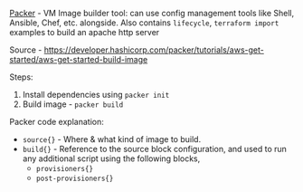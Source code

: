 [Packer](./7%20-%20packer/) - VM Image builder tool: can use config management tools like Shell, Ansible, Chef, etc. alongside. Also contains `lifecycle`, `terraform import` examples to build an apache http server

Source - https://developer.hashicorp.com/packer/tutorials/aws-get-started/aws-get-started-build-image

Steps:

1. Install dependencies using `packer init`
2. Build image - `packer build`

Packer code explanation:

- `source{}` - Where & what kind of image to build.
- `build{}` - Reference to the source block configuration, and used to run any additional script using the following blocks,
    - `provisioners{}`
    - `post-provisioners{}`
